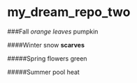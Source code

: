 # my_dream_repo_two

###Fall
_orange leaves_
pumpkin

####Winter
snow
**scarves**

#####Spring
flowers
green


#####Summer
pool
heat
